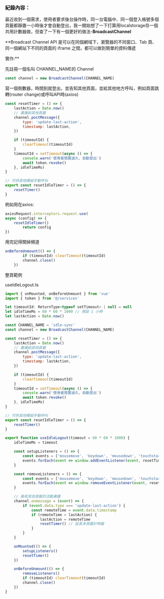 ### 紀錄內容：

最近收到一個需求，使用者要求後台操作時，同一台電腦中、同一個登入帳號多個頁籤都靜置一小時後才會自動登出，我一開始想了一下打算用localstorage存一個共用計數器做，但查了一下有一個更好的做法-**BroadcastChannel** 

**Broadcast Channel API 是可以在同個網域下，瀏覽器的不同窗口、Tab 頁、同一個網站下不同的頁面的 iframe 之間，都可以做到簡單的資料傳遞

實作:**

先註冊一個名叫 CHANNEL_NAME的 Channel

```jsx
const channel = new BroadcastChannel(CHANNEL_NAME)
```

寫一個倒數器，時間到就登出，並告知其他頁面，並給其他地方呼叫，例如頁面跳轉(router change)或呼叫API時(axios)

```jsx
const resetTimer = () => {
    lastAction = Date.now()
    // 廣播給其他頁籤
    channel.postMessage({
        type: 'update-last-action',
        timestamp: lastAction,
    })

    if (timeoutId) {
        clearTimeout(timeoutId)
    }
    timeoutId = setTimeout(async () => {
        console.warn('使用者閒置過久，自動登出')
        await token.revoke()
    }, idleTimeMs)
}

// 可供其他模組手動呼叫
export const resetIdleTimer = () => {
    resetTimer()
}
```

例如用在axios:

```jsx
axiosRequest.interceptors.request.use(
async (config) => {
	resetIdleTimer()
	    return config
})
```

用完記得關掉頻道

```jsx
onBeforeUnmount(() => {
        if (timeoutId) clearTimeout(timeoutId)
        channel.close()
    })
```

整頁範例

useIdleLogout.ts

```jsx
import { onMounted, onBeforeUnmount } from 'vue'
import { token } from '@/services'

let timeoutId: ReturnType<typeof setTimeout> | null = null
let idleTimeMs = 60 * 60 * 1000 // 預設 1 小時
let lastAction = Date.now()

const CHANNEL_NAME = 'idle-sync'
const channel = new BroadcastChannel(CHANNEL_NAME)

const resetTimer = () => {
    lastAction = Date.now()
    // 廣播給其他頁籤
    channel.postMessage({
        type: 'update-last-action',
        timestamp: lastAction,
    })

    if (timeoutId) {
        clearTimeout(timeoutId)
    }
    timeoutId = setTimeout(async () => {
        console.warn('使用者閒置過久，自動登出')
        await token.revoke()
    }, idleTimeMs)
}

// 可供其他模組手動呼叫
export const resetIdleTimer = () => {
    resetTimer()
}

export function useIdleLogout(timeout = 60 * 60 * 1000) {
    idleTimeMs = timeout

    const setupListeners = () => {
        const events = ['mousemove', 'keydown', 'mousedown', 'touchstart']
        events.forEach(event => window.addEventListener(event, resetTimer))
    }

    const removeListeners = () => {
        const events = ['mousemove', 'keydown', 'mousedown', 'touchstart']
        events.forEach(event => window.removeEventListener(event, resetTimer))
    }

    // 接收其他頁籤的活動廣播
    channel.onmessage = (event) => {
        if (event.data.type === 'update-last-action') {
            const remoteTime = event.data.timestamp
            if (remoteTime > lastAction) {
                lastAction = remoteTime
                resetTimer() // 延長本頁籤計時器
            }
        }
    }

    onMounted(() => {
        setupListeners()
        resetTimer()
    })

    onBeforeUnmount(() => {
        removeListeners()
        if (timeoutId) clearTimeout(timeoutId)
        channel.close()
    })
}

```